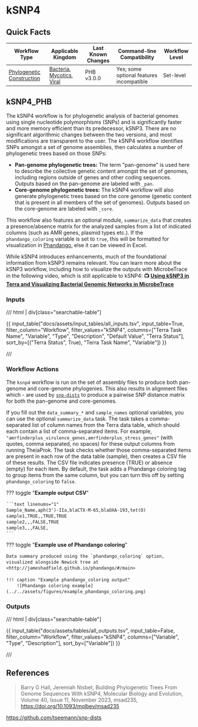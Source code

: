 # kSNP4

## Quick Facts

| **Workflow Type** | **Applicable Kingdom** | **Last Known Changes** | **Command-line Compatibility** | **Workflow Level** |
|---|---|---|---|---|
| [Phylogenetic Construction](../../workflows_overview/workflows_type.md/#phylogenetic-construction) | [Bacteria](../../workflows_overview/workflows_kingdom.md/#bacteria), [Mycotics](../../workflows_overview/workflows_kingdom.md#mycotics), [Viral](../../workflows_overview/workflows_kingdom.md/#viral) | PHB v3.0.0 | Yes; some optional features incompatible | Set-level |

## kSNP4_PHB

The kSNP4 workflow is for phylogenetic analysis of bacterial genomes using single nucleotide polymorphisms (SNPs) and is significantly faster and more memory efficient than its predecessor, kSNP3. There are no significant algorithmic changes between the two versions, and most modifications are transparent to the user. The kSNP4 workflow identifies SNPs amongst a set of genome assemblies, then calculates a number of phylogenetic trees based on those SNPs:

- **Pan-genome phylogenetic trees:** The term "pan-genome" is used here to describe the collective genetic content amongst the set of genomes, including regions outside of genes and other coding sequences.  Outputs based on the pan-genome are labeled with `_pan`.
- **Core-genome phylogenetic trees:** The kSNP4 workflow will also generate phylogenetic trees based on the core genome (genetic content that is present in all members of the set of genomes). Outputs based on the core-genome are labeled with `_core`.

This workflow also features an optional module, `summarize_data` that creates a presence/absence matrix for the analyzed samples from a list of indicated columns (such as AMR genes, plasmid types etc.). If the `phandango_coloring` variable is set to `true`, this will be formatted for visualization in [Phandango](https://jameshadfield.github.io/phandango/#/), else it can be viewed in Excel.

While kSNP4 introduces enhancements, much of the foundational information from kSNP3 remains relevant. You can learn more about the kSNP3 workflow, including how to visualize the outputs with MicrobeTrace in the following video, which is still applicable to kSNP4: **📺 [Using kSNP3 in Terra and Visualizing Bacterial Genomic Networks in MicrobeTrace](https://www.youtube.com/watch?v=iRpNDun46R8)**

### Inputs

/// html | div[class="searchable-table"]

{{ input_table("docs/assets/input_tables/all_inputs.tsv", input_table=True, filter_column="Workflow", filter_values="kSNP4", columns=["Terra Task Name", "Variable", "Type", "Description", "Default Value", "Terra Status"], sort_by=[("Terra Status", True), "Terra Task Name", "Variable"]) }}

///

### Workflow Actions

The `ksnp4` workflow is run on the set of assembly files to produce both pan-genome and core-genome phylogenies. This also results in alignment files which - are used by [`snp-dists`](https://github.com/tseemann/snp-dists) to produce a pairwise SNP distance matrix for both the pan-genome and core-genomes.

If you fill out the `data_summary_*` and `sample_names` optional variables, you can use the optional `summarize_data` task. The task takes a comma-separated list of column names from the Terra data table, which should each contain a list of comma-separated items. For example, `"amrfinderplus_virulence_genes,amrfinderplus_stress_genes"` (with quotes, comma separated, no spaces) for these output columns from running TheiaProk. The task checks whether those comma-separated items are present in each row of the data table (sample), then creates a CSV file of these results. The CSV file indicates presence (TRUE) or absence (empty) for each item. By default, the task adds a Phandango coloring tag to group items from the same column, but you can turn this off by setting `phandango_coloring` to `false`.

??? toggle "**Example output CSV**"

    ```text linenums="1"
    Sample_Name,aph(3')-IIa,blaCTX-M-65,blaOXA-193,tet(O)
    sample1,TRUE,,TRUE,TRUE
    sample2,,,FALSE,TRUE
    sample3,,,FALSE,
    ```

??? toggle "**Example use of Phandango coloring**"

    Data summary produced using the `phandango_coloring` option, visualized alongside Newick tree at <http://jameshadfield.github.io/phandango/#/main>

    !!! caption "Example phandango_coloring output"
        ![Phandango coloring example](../../assets/figures/example_phandango_coloring.png)

### Outputs

/// html | div[class="searchable-table"]

{{ input_table("docs/assets/tables/all_outputs.tsv", input_table=False, filter_column="Workflow", filter_values="kSNP4", columns=["Variable", "Type", "Description"], sort_by=["Variable"]) }}

///

## References

>Barry G Hall, Jeremiah Nisbet, Building Phylogenetic Trees From Genome Sequences With kSNP4, Molecular Biology and Evolution, Volume 40, Issue 11, November 2023, msad235, <https://doi.org/10.1093/molbev/msad235>
<!-- -->
<https://github.com/tseemann/snp-dists>
